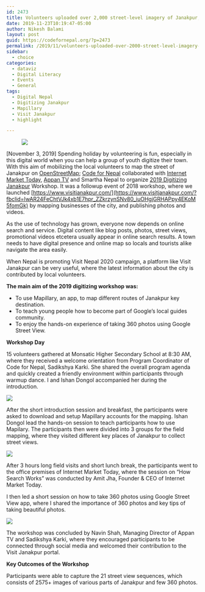 ```yaml
---
id: 2473
title: Volunteers uploaded over 2,000 street-level imagery of Janakpur, a city in Nepal
date: 2019-11-23T10:19:47-05:00
author: Nikesh Balami
layout: post
guid: https://codefornepal.org/?p=2473
permalink: /2019/11/volunteers-uploaded-over-2000-street-level-imagery-of-janakpur-a-city-in-nepal/
sidebar:
  - choice
categories:
  - dataviz
  - Digital Literacy
  - Events
  - General
tags:
  - Digital Nepal
  - Digitizing Janakpur
  - Mapillary
  - Visit Janakpur
  - highlight

---
```

<figure class="wp-block-image is-style-default"><img src="https://lh3.googleusercontent.com/L7Yvp87lqypDDd10waL9lQzp7Z-Wf3sDyjjZ8KD8JfUBG4ia05zh7zhIgy756jloWD-k7hFElbpkVFIxAB4GLIHHHt8nVWs2InicBBSNHfZaempvuOF80dYXh9FPm4J8nPejKJQU"></figure> 

[November 3, 2019] Spending holiday by volunteering is fun, especially in this digital world when you can help a group of youth digitize their town. With this aim of mobilizing the local volunteers to map the street of Janakpur on [OpenStreetMap](https://www.openstreetmap.org/); [Code for Nepal](https://codefornepal.org/) collaborated with [Internet Market Today](https://www.internetmarkettoday.com/), [Appan TV](https://www.appantv.com.np/) and Smartha Nepal to organize [2019 Digitizing Janakpur](https://www.facebook.com/events/399271194100112) Workshop. It was a followup event of 2018 workshop, where we launched [https://www.visitjanakpur.com/](https://www.visitjanakpur.com/?fbclid=IwAR24FeChtVJk4xb1E7hpr_ZZkrzynSNv80_iuOHgjGRHAPpy4EKoM5fomGk) by mapping businesses of the city, and publishing photos and videos.  


As the use of technology has grown, everyone now depends on online search and service. Digital content like blog posts, photos, street views, promotional videos etcetera usually appear in online search results. A town needs to have digital presence and online map so locals and tourists alike navigate the area easily.&nbsp;  


When Nepal is promoting Visit Nepal 2020 campaign, a platform like Visit Janakpur can be very useful, where the latest information about the city is contributed by local volunteers.  


**The main aim of the 2019 digitizing workshop was:&nbsp;**

  * To use Mapillary, an app, to map different routes of Janakpur key destination.
  * To teach young people how to become part of Google&#8217;s local guides community.
  * To enjoy the hands-on experience of taking 360 photos using Google Street View.



**Workshop Day**  


15 volunteers gathered at Monsatic Higher Secondary School at 8:30 AM, where they received a welcome orientation from Program Coordinator of Code for Nepal, Sadikshya Karki. She shared the overall program agenda and quickly created a friendly environment within participants through warmup dance. I and Ishan Dongol accompanied her during the introduction.  


![](https://lh6.googleusercontent.com/ZSxJu8zvnijMZa2lC4Mtd6zGGhbAa1wqMdY0xR3xIoT4ZDvFpVaYlf1rHUHS068Kzz8zxu5_ENvlCNVqmikMv-Qtz5Hkat2y7hQzyGYyGDmNuBTRKRPJj58b6m5G0Gkcn39p5Mg8?raw=true) 

After the short introduction session and breakfast, the participants were asked to download and setup Mapillary accounts for the mapping. Ishan Dongol lead the hands-on session to teach participants how to use Mapilary. The participants then were divided into 3 groups for the field mapping, where they visited different key places of Janakpur to collect street views.  

![](https://lh6.googleusercontent.com/zPG8jDHEvImkfYGOBoCbkgrfckUrNmf6zhp2RaK1atA3oUdDXDAlDvAI7SKEXhnq2u6N7Uyst73wmr9hUWAA4AOLOtavXkZlnKzXN5kwqHyOoS0ZmPRt2-URCHPuCBnWirrAQ2Z7) 

After 3 hours long field visits and short lunch break, the participants went to the office premises of Internet Market Today, where the session on &#8220;How Search Works&#8221; was conducted by Amit Jha, Founder & CEO of Internet Market Today.&nbsp;  


I then led a short session on how to take 360 photos using Google Street View app, where I shared the importance of 360 photos and key tips of taking beautiful photos.

![](https://lh4.googleusercontent.com/i8IL2rN7CBV35o9eUfZLnxUvnVCrwCcjcx9oVy38WDD2h5tvF3L_GTNRUqCf4cnk7V1QuFJVBYGJ1p67xKf-_NCcGp1gcSyysqS_4A4LT6r9OClKlAuVCPDq6FXCed7LdOC8YIdQ) 

The workshop was concluded by Navin Shah, Managing Director of Appan TV and Sadikshya Karki, where they encouraged participants to be connected through social media and welcomed their contribution to the Visit Janakpur portal.  


**Key Outcomes of the Workshop**  


Participants were able to capture the 21 street view sequences, which consists of 2575+ images of various parts of Janakpur and few 360 photos.